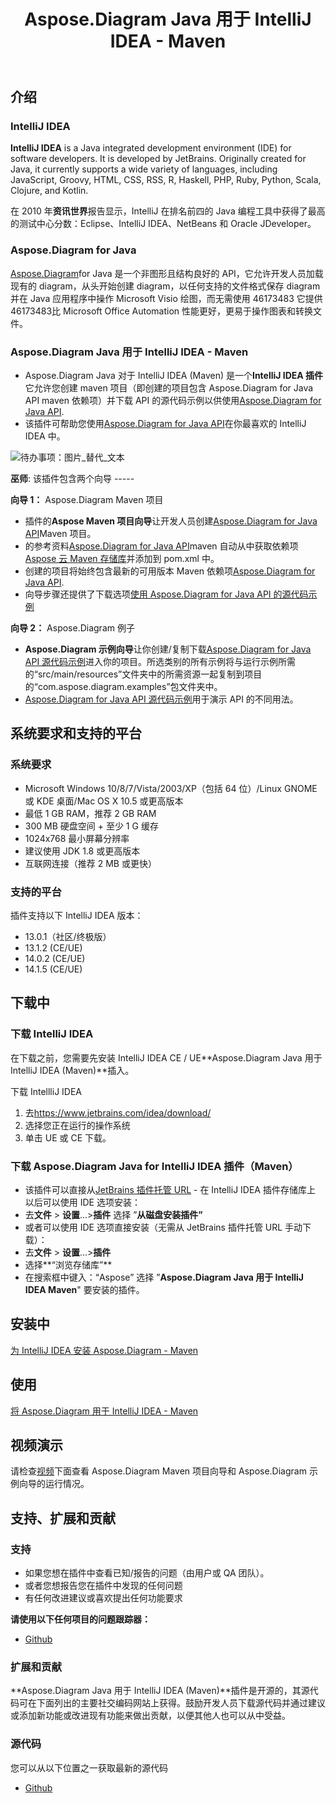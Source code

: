 ﻿---
title: Aspose.Diagram Java 用于 IntelliJ IDEA - Maven
type: docs
weight: 20
url: /zh/java/aspose-diagram-java-for-intellij-idea-maven/
---
## **介绍**
### **IntelliJ IDEA**
**IntelliJ IDEA** is a Java integrated development environment (IDE) for software developers. It is developed by JetBrains. Originally created for Java, it currently supports a wide variety of languages, including JavaScript, Groovy, HTML, CSS, RSS, R, Haskell, PHP, Ruby, Python, Scala, Clojure, and Kotlin.

在 2010 年**资讯世界**报告显示，IntelliJ 在排名前四的 Java 编程工具中获得了最高的测试中心分数：Eclipse、IntelliJ IDEA、NetBeans 和 Oracle JDeveloper。
### **Aspose.Diagram for Java**
[Aspose.Diagram](https://products.aspose.com/diagram/java/)for Java 是一个非图形且结构良好的 API，它允许开发人员加载现有的 diagram，从头开始创建 diagram，以任何支持的文件格式保存 diagram 并在 Java 应用程序中操作 Microsoft Visio 绘图，而无需使用 46173483 它提供 46173483比 Microsoft Office Automation 性能更好，更易于操作图表和转换文件。
### **Aspose.Diagram Java 用于 IntelliJ IDEA - Maven**
-  Aspose.Diagram Java 对于 IntelliJ IDEA (Maven) 是一个**IntelliJ IDEA 插件**它允许您创建 maven 项目（即创建的项目包含 Aspose.Diagram for Java API maven 依赖项）并下载 API 的源代码示例以供使用[Aspose.Diagram for Java API](https://products.aspose.com/diagram/java/).
- 该插件可帮助您使用[Aspose.Diagram for Java API](https://products.aspose.com/diagram/java/)在你最喜欢的 IntelliJ IDEA 中。

![待办事项：图片_替代_文本](http://i.imgur.com/KWKGljg.png)


**巫师**:
该插件包含两个向导 -----

**向导 1：** Aspose.Diagram Maven 项目

- 插件的**Aspose Maven 项目向导**让开发人员创建[Aspose.Diagram for Java API](https://products.aspose.com/diagram/java/)Maven 项目。
- 的参考资料[Aspose.Diagram for Java API](https://products.aspose.com/diagram/java/)maven 自动从中获取依赖项[Aspose 云 Maven 存储库](hhttps://repository.aspose.com/webapp/#/artifacts/browse/tree/General/repo/com/aspose/aspose-diagram)并添加到 pom.xml 中。
- 创建的项目将始终包含最新的可用版本 Maven 依赖项[Aspose.Diagram for Java API](http://www.aspose.com/java/diagram-component.aspx).
- 向导步骤还提供了下载选项[使用 Aspose.Diagram for Java API 的源代码示例](https://github.com/asposediagram/Aspose.Diagram-for-Java/tree/master/Examples)

**向导 2：** Aspose.Diagram 例子

- **Aspose.Diagram 示例向导**让你创建/复制下载[Aspose.Diagram for Java API 源代码示例](https://github.com/asposediagram/Aspose.Diagram-for-Java/tree/master/Examples)进入你的项目。所选类别的所有示例将与运行示例所需的“src/main/resources”文件夹中的所需资源一起复制到项目的“com.aspose.diagram.examples”包文件夹中。
- [Aspose.Diagram for Java API 源代码示例](https://github.com/asposediagram/Aspose.Diagram-for-Java/tree/master/Examples)用于演示 API 的不同用法。
## **系统要求和支持的平台**
### **系统要求**
- Microsoft Windows 10/8/7/Vista/2003/XP（包括 64 位）/Linux GNOME 或 KDE 桌面/Mac OS X 10.5 或更高版本
- 最低 1 GB RAM，推荐 2 GB RAM
- 300 MB 硬盘空间 + 至少 1 G 缓存
- 1024x768 最小屏幕分辨率
- 建议使用 JDK 1.8 或更高版本
- 互联网连接（推荐 2 MB 或更快）
### **支持的平台**
插件支持以下 IntelliJ IDEA 版本：

- 13.0.1（社区/终极版）
- 13.1.2 (CE/UE)
- 14.0.2 (CE/UE)
- 14.1.5 (CE/UE)
## **下载中**
### **下载 IntelliJ IDEA**
在下载之前，您需要先安装 IntelliJ IDEA CE / UE**Aspose.Diagram Java 用于 IntelliJ IDEA (Maven)**插入。

下载 IntellliJ IDEA

1. 去<https://www.jetbrains.com/idea/download/>
1. 选择您正在运行的操作系统
1. 单击 UE 或 CE 下载。
### **下载 Aspose.Diagram Java for IntelliJ IDEA 插件（Maven）**
- 该插件可以直接从[JetBrains 插件托管 URL](https://goo.gl/JjSReR) - 在 IntelliJ IDEA 插件存储库上
以后可以使用 IDE 选项安装：
 - 去**文件** > **设置**...>**插件**
 选择 ”**从磁盘安装插件”**
- 或者可以使用 IDE 选项直接安装（无需从 JetBrains 插件托管 URL 手动下载）：
 - 去**文件** > **设置**...>**插件**
 - 选择**“浏览存储库”**
 - 在搜索框中键入：“Aspose”
 选择 ”**Aspose.Diagram Java 用于 IntelliJ IDEA Maven**" 要安装的插件。
## **安装中**
[为 IntelliJ IDEA 安装 Aspose.Diagram - Maven](/diagram/zh/java/installing-and-using-aspose-diagram-for-intellij-idea-maven/#installing)
## **使用**
[将 Aspose.Diagram 用于 IntelliJ IDEA - Maven](/diagram/zh/java/installing-and-using-aspose-diagram-for-intellij-idea-maven/#using)
## **视频演示**
请检查[视频](https://youtu.be/-xC88uuv4eI)下面查看 Aspose.Diagram Maven 项目向导和 Aspose.Diagram 示例向导的运行情况。
## **支持、扩展和贡献**
### **支持**
- 如果您想在插件中查看已知/报告的问题（由用户或 QA 团队）。
- 或者您想报告您在插件中发现的任何问题
- 有任何改进建议或喜欢提出任何功能要求

**请使用以下任何项目的问题跟踪器：**

- [Github](https://github.com/asposediagram/Aspose.Diagram-for-Java/issues)
### **扩展和贡献**
**Aspose.Diagram Java 用于 IntelliJ IDEA (Maven)**插件是开源的，其源代码可在下面列出的主要社交编码网站上获得。鼓励开发人员下载源代码并通过建议或添加新功能或改进现有功能来做出贡献，以便其他人也可以从中受益。
### **源代码**
您可以从以下位置之一获取最新的源代码

- [Github](https://github.com/aspose-diagram/Aspose.Diagram-for-Java/tree/master/Plugins/Aspose_Diagram_Java_for_IntelliJ(Maven))
